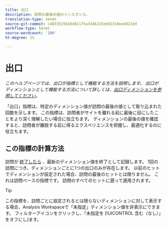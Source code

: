 ```yaml
---
title: 出口
description: 訪問の最後の値のインスタンス。
translation-type: tm+mt
source-git-commit: c4833525816d81175a3446215eb92310ee4021dd
workflow-type: tm+mt
source-wordcount: '186'
ht-degree: 1%

---
```



# 出口

*このヘルプページでは、出口が指標として機能する方法を説明します。 出口がディメンションとして機能する方法について詳しくは、[出口ディメンションを参照してください](../dimensions/exit-dimensions.md)。*

「出口」指標は、特定のディメンション値が訪問の最後の値として取り込まれた回数を示します。 この指標は、訪問者がサイトを離れる前に最後に目にしたことをより深く理解したい場合に役立ちます。 ディメンションの最後の値を確認すると、訪問者が離脱する前に得るエクスペリエンスを把握し、最適化するのに役立ちます。

## この指標の計算方法

訪問が [終了したら](visits.md) 、最新のディメンション値を終了として記録します。 1回の訪問につき、ディメンションごとに1つの出口のみが存在します。 以前のヒットでディメンションが設定された場合、訪問の最後のヒットとは限りません。 これは訪問ベースの指標です。 訪問のすべてのヒットに遡って適用されます。

>[!TIP]
>
>この指標を、訪問ごとに設定されるとは限らないディメンションに対して表示する場合、Analysis Workspaceで「未指定」ディメンション値を非表示にできます。 フィルターアイコンをクリックし、「未指定を [!UICONTROL 含む（なし）」をオフにし]ます。
